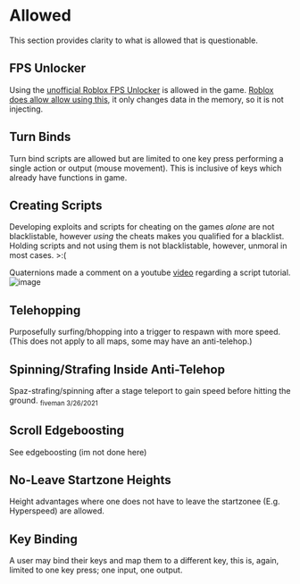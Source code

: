 # Allowed
This section provides clarity to what is allowed that is questionable.

## FPS Unlocker
Using the [unofficial Roblox FPS Unlocker](https://github.com/axstin/rbxfpsunlocker) is allowed in the game. [Roblox does allow allow using this](https://devforum.roblox.com/t/does-roblox-allow-the-use-of-fps-unlockers/486458/2), it only changes data in the memory, so it is not injecting.

## Turn Binds
Turn bind scripts are allowed but are limited to one key press performing a single action or output (mouse movement). This is inclusive of keys which already have functions in game.

## Creating Scripts
Developing exploits and scripts for cheating on the games *alone* are not blacklistable, however *using* the cheats makes you qualified for a blacklist. Holding scripts and not using them is not blacklistable, however, unmoral in most cases. >:(

Quaternions made a comment on a youtube [video](https://www.youtube.com/watch?v=aFVJyse2M_4) regarding a script tutorial.
![image](https://user-images.githubusercontent.com/60794909/120088350-66bdd180-c0bd-11eb-8769-f8da845c566c.png)


## Telehopping
Purposefully surfing/bhopping into a trigger to respawn with more speed. (This does not apply to all maps, some may have an anti-telehop.)

## Spinning/Strafing Inside Anti-Telehop
Spaz-strafing/spinning after a stage teleport to gain speed before hitting the ground.
<sub>fiveman 3/26/2021<sub>

## Scroll Edgeboosting
See edgeboosting (im not done here)

## No-Leave Startzone Heights
Height advantages where one does not have to leave the startzonee (E.g. Hyperspeed) are allowed.

## Key Binding
A user may bind their keys and map them to a different key, this is, again, limited to one key press; one input, one output.
